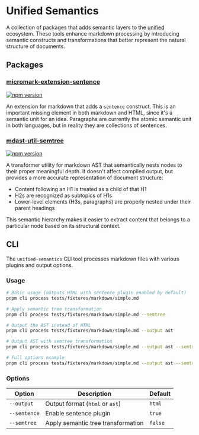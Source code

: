 # Unified Semantics

A collection of packages that adds semantic layers to the [unified](https://github.com/unifiedjs/unified) ecosystem. These tools enhance markdown processing by introducing semantic constructs and transformations that better represent the natural structure of documents.

## Packages

### [micromark-extension-sentence](packages/micromark-extension-sentence)

[![npm version](https://img.shields.io/npm/v/@unified-semantics/micromark-extension-sentence.svg)](https://www.npmjs.com/package/@unified-semantics/micromark-extension-sentence)

An extension for markdown that adds a `sentence` construct. This is an important missing element in both markdown and HTML, since it's a semantic unit for an idea. Paragraphs are currently the atomic semantic unit in both languages, but in reality they are collections of sentences.

### [mdast-util-semtree](packages/mdast-util-semtree)

[![npm version](https://img.shields.io/npm/v/@unified-semantics/mdast-util-semtree.svg)](https://www.npmjs.com/package/@unified-semantics/mdast-util-semtree)

A transformer utility for markdown AST that semantically nests nodes to their proper meaningful depth. It doesn't affect compiled output, but provides a more accurate representation of document structure:

- Content following an H1 is treated as a child of that H1
- H2s are recognized as subtopics of H1s
- Lower-level elements (H3s, paragraphs) are properly nested under their parent headings

This semantic hierarchy makes it easier to extract content that belongs to a particular node based on its structural context.

## CLI

The `unified-semantics` CLI tool processes markdown files with various plugins and output options.

### Usage

```bash
# Basic usage (outputs HTML with sentence plugin enabled by default)
pnpm cli process tests/fixtures/markdown/simple.md

# Apply semantic tree transformation
pnpm cli process tests/fixtures/markdown/simple.md --semtree

# Output the AST instead of HTML
pnpm cli process tests/fixtures/markdown/simple.md --output ast

# Output AST with semtree transformation
pnpm cli process tests/fixtures/markdown/simple.md --output ast --semtree

# Full options example
pnpm cli process tests/fixtures/markdown/simple.md --output ast --semtree --sentence
```

### Options

| Option | Description | Default |
|--------|-------------|---------|
| `--output` | Output format (`html` or `ast`) | `html` |
| `--sentence` | Enable sentence plugin | `true` |
| `--semtree` | Apply semantic tree transformation | `false` |
